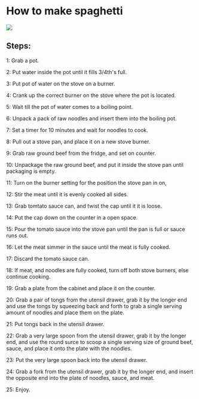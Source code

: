 # How to make spaghetti 
![](https://foodal.com/wp-content/uploads/2021/03/Weeknight-Spaghetti-Bolognese.jpg)


## Steps:
1: Grab a pot.

2: Put water inside the pot until it fills 3/4th's full. 

3: Put pot of water on the stove on a burner.

4: Crank up the correct burner on the stove where the pot is located.

5: Wait till the pot of water comes to a boiling point. 

6: Unpack a pack of raw noodles and insert them into the boiling pot.

7: Set a timer for 10 minutes and wait for noodles to cook.

8: Pull out a stove pan, and place it on a new stove burner.

9: Grab raw ground beef from the fridge, and set on counter.

10: Unpackage the raw ground beef, and put it inside the stove pan until packaging is empty.

11: Turn on the burner setting for the position the stove pan in on,

12: Stir the meat until it is evenly cooked all sides.

13: Grab tomtato sauce can, and twist the cap until it it is loose.

14: Put the cap down on the counter in a open space.

15: Pour the tomato sauce into the stove pan until the pan is full or sauce runs out.

16: Let the meat simmer in the sauce until the meat is fully cooked.

17: Discard the tomato sauce can.

18: If meat, and noodles are fully cooked, turn off both stove burners, else continue cooking.

19: Grab a plate from the cabinet and place it on the counter.

20: Grab a pair of tongs from the utensil drawer, grab it by the longer end and use the tongs by squeezing back and forth to grab a single serving amount of noodles and place them on the plate.

21: Put tongs back in the utensil drawer.

22: Grab a very large spoon from the utensil drawer, grab it by the longer end, and use the round surce to scoop a single serving size of ground beef, sauce, and place it onto the plate with the noodles.

23: Put the very large spoon back into the utensil drawer.

24: Grab a fork from the utensil drawer, grab it by the longer end, and insert the opposite end into the plate of noodles, sauce, and meat.  

25: Enjoy.